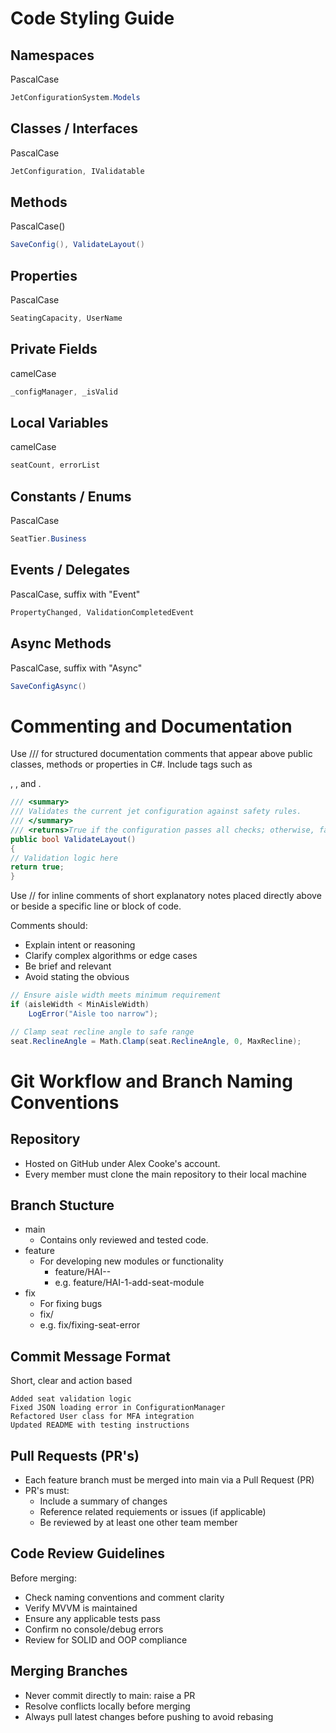 # Code Styling Guide

## Namespaces

PascalCase

```C#
JetConfigurationSystem.Models
```

## Classes / Interfaces

PascalCase

```C#
JetConfiguration, IValidatable
```

## Methods

PascalCase()

```C#
SaveConfig(), ValidateLayout()
```

## Properties

PascalCase

```C#
SeatingCapacity, UserName
```

## Private Fields

camelCase

```C#
_configManager, _isValid
```

## Local Variables

camelCase

```C#
seatCount, errorList
```

## Constants / Enums

PascalCase

```C#
SeatTier.Business
```

## Events / Delegates

PascalCase, suffix with "Event"

```C#
PropertyChanged, ValidationCompletedEvent
```

## Async Methods

PascalCase, suffix with "Async"

```C#
SaveConfigAsync()
```

# Commenting and Documentation

Use /// for structured documentation comments that appear above public classes, methods or properties in C#.
Include tags such as <summary>, <param>, and <returns>.

```C#
/// <summary>
/// Validates the current jet configuration against safety rules.
/// </summary>
/// <returns>True if the configuration passes all checks; otherwise, false.</returns>
public bool ValidateLayout()
{
// Validation logic here
return true;
}
```

Use // for inline comments of short explanatory notes placed directly above or beside a specific line or block of code.

Comments should:

- Explain intent or reasoning
- Clarify complex algorithms or edge cases
- Be brief and relevant
- Avoid stating the obvious

```C#
// Ensure aisle width meets minimum requirement
if (aisleWidth < MinAisleWidth)
    LogError("Aisle too narrow");

// Clamp seat recline angle to safe range
seat.ReclineAngle = Math.Clamp(seat.ReclineAngle, 0, MaxRecline);

```

# Git Workflow and Branch Naming Conventions

## Repository

- Hosted on GitHub under Alex Cooke's account.
- Every member must clone the main repository to their local machine

## Branch Stucture

- main
  - Contains only reviewed and tested code.
- feature
  - For developing new modules or functionality
    - feature/HAI-<ticket-number>-<ticket-name>
    - e.g. feature/HAI-1-add-seat-module
- fix
  - For fixing bugs
  - fix/<issue>
  - e.g. fix/fixing-seat-error

## Commit Message Format

Short, clear and action based

```pgsql
Added seat validation logic
Fixed JSON loading error in ConfigurationManager
Refactored User class for MFA integration
Updated README with testing instructions
```

## Pull Requests (PR's)

- Each feature branch must be merged into main via a Pull Request (PR)
- PR's must:
  - Include a summary of changes
  - Reference related requiements or issues (if applicable)
  - Be reviewed by at least one other team member

## Code Review Guidelines

Before merging:

- Check naming conventions and comment clarity
- Verify MVVM is maintained
- Ensure any applicable tests pass
- Confirm no console/debug errors
- Review for SOLID and OOP compliance

## Merging Branches

- Never commit directly to main: raise a PR
- Resolve conflicts locally before merging
- Always pull latest changes before pushing to avoid rebasing
